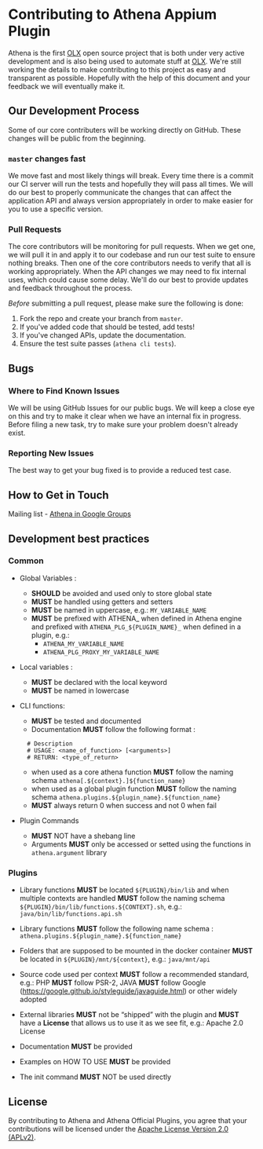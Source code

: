 # Contributing to Athena Appium Plugin

Athena is the first [OLX](http://www.olx.com/) open source project that is both under very active development and is also being used to automate stuff at [OLX](http://www.olx.com/). We're still working the details to make contributing to this project as easy and transparent as possible. Hopefully with the help of this document and your feedback we will eventually make it.

## Our Development Process

Some of our core contributers will be working directly on GitHub. These changes will be public from the beginning.

### `master` changes fast

We move fast and most likely things will break. Every time there is a commit our CI server will run the tests and hopefully they will pass all times. We will do our best to properly communicate the changes that can affect the application API and always version appropriately in order to make easier for you to use a specific version.

### Pull Requests

The core contributors will be monitoring for pull requests. When we get one, we will pull it in and apply it to our codebase and run our test suite to ensure nothing breaks. Then one of the core contributors needs to verify that all is working appropriately. When the API changes we may need to fix internal uses, which could cause some delay. We'll do our best to provide updates and feedback throughout the process.

*Before* submitting a pull request, please make sure the following is done:

1. Fork the repo and create your branch from `master`.
2. If you've added code that should be tested, add tests!
3. If you've changed APIs, update the documentation.
4. Ensure the test suite passes (`athena cli tests`).


## Bugs

### Where to Find Known Issues

We will be using GitHub Issues for our public bugs. We will keep a close eye on this and try to make it clear when we have an internal fix in progress. Before filing a new task, try to make sure your problem doesn't already exist.

### Reporting New Issues

The best way to get your bug fixed is to provide a reduced test case.

## How to Get in Touch

Mailing list - [Athena in Google Groups](https://groups.google.com/a/olx.com/d/forum/athena)

## Development best practices

### Common

* Global Variables :
	- **SHOULD** be avoided and used only to store global state
	- **MUST** be handled using getters and setters
	- **MUST** be named in uppercase, e.g.: ```MY_VARIABLE_NAME```
	- **MUST** be prefixed with ATHENA_ when defined in Athena engine and prefixed with ```ATHENA_PLG_${PLUGIN_NAME}_``` when defined in a plugin, e.g.:
		- ```ATHENA_MY_VARIABLE_NAME```
		- ```ATHENA_PLG_PROXY_MY_VARIABLE_NAME```

* Local variables :
	- **MUST** be declared with the local keyword
	- **MUST** be named in lowercase


* CLI functions:
	* **MUST** be tested  and documented
	* Documentation **MUST** follow the following format :
  ```
	# Description
	# USAGE: <name_of_function> [<arguments>]
	# RETURN: <type_of_return>
  ```
	* when used as a core athena function **MUST** follow the naming schema ```athena[.${context}.]${function_name}```
	* when used as a global plugin function **MUST** follow the naming schema ```athena.plugins.${plugin_name}.${function_name}```
	* **MUST** always return 0 when success and not 0 when fail


* Plugin Commands

  * **MUST** NOT have a shebang line
  * Arguments **MUST** only be accessed or setted using the functions in ```athena.argument``` library



### Plugins

  * Library functions **MUST** be located ```${PLUGIN}/bin/lib``` and when multiple contexts are handled **MUST** follow the naming schema ```${PLUGIN}/bin/lib/functions.${CONTEXT}.sh```, e.g.: ```java/bin/lib/functions.api.sh```

  * Library functions **MUST** follow the following name schema : ```athena.plugins.${plugin_name}.${function_name}```


  * Folders that are supposed to be mounted in the docker container **MUST** be located in ```${PLUGIN}/mnt/${context}```, e.g.: ```java/mnt/api```

  * Source code used per context **MUST** follow a recommended standard, e.g.: PHP **MUST** follow PSR-2, JAVA **MUST** follow Google (https://google.github.io/styleguide/javaguide.html) or other widely adopted

  * External libraries **MUST** not be “shipped” with the plugin and **MUST** have a **License** that allows us to use it as we see fit, e.g.: Apache 2.0 License

  * Documentation **MUST** be provided

  * Examples on HOW TO USE **MUST** be provided

  * The init command **MUST** NOT be used directly


## License

By contributing to Athena and Athena Official Plugins, you agree that your contributions will be licensed under the [Apache License Version 2.0 (APLv2)](LICENSE).
